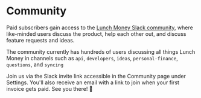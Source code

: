 # Community

Paid subscribers gain access to the [Lunch Money Slack community](https://lunchmoney.app/pricing), where like-minded users discuss the product, help each other out, and discuss feature requests and ideas.

The community currently has hundreds of users discussing all things Lunch Money in channels such as `api`, `developers`, `ideas`, `personal-finance`, `questions`, and `syncing`

Join us via the Slack invite link accessible in the Community page under Settings. You'll also receive an email with a link to join when your first invoice gets paid. See you there! 👋  


